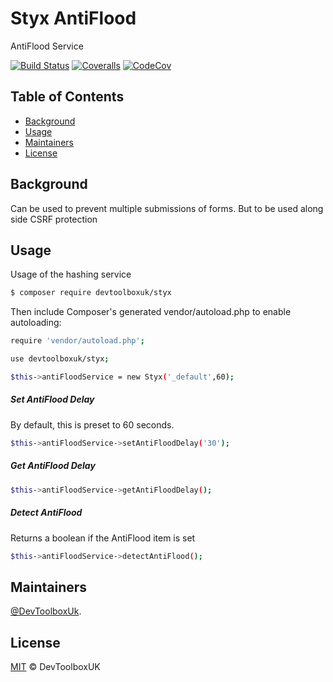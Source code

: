 # Styx AntiFlood
AntiFlood Service

[![Build Status](https://api.travis-ci.org/devtoolboxuk/styx.svg?branch=master)](https://travis-ci.org/devtoolboxuk/styx)
[![Coveralls](https://coveralls.io/repos/github/devtoolboxuk/styx/badge.svg?branch=master)](https://coveralls.io/github/devtoolboxuk/styx?branch=master)
[![CodeCov](https://codecov.io/gh/devtoolboxuk/styx/branch/master/graph/badge.svg)](https://codecov.io/gh/devtoolboxuk/styx)


## Table of Contents

- [Background](#Background)
- [Usage](#Usage)
- [Maintainers](#Maintainers)
- [License](#License)

## Background

Can be used to prevent multiple submissions of forms. But to be used along side CSRF protection

## Usage

Usage of the hashing service

```sh
$ composer require devtoolboxuk/styx
```

Then include Composer's generated vendor/autoload.php to enable autoloading:

```sh
require 'vendor/autoload.php';
```

```sh
use devtoolboxuk/styx;

$this->antiFloodService = new Styx('_default',60);
```


##### Set AntiFlood Delay
By default, this is preset to 60 seconds.
```sh
$this->antiFloodService->setAntiFloodDelay('30');
```

##### Get AntiFlood Delay
```sh 
$this->antiFloodService->getAntiFloodDelay();
```

##### Detect AntiFlood

Returns a boolean if the AntiFlood item is set

```sh
$this->antiFloodService->detectAntiFlood();
```


## Maintainers

[@DevToolboxUk](https://github.com/devtoolboxuk).


## License

[MIT](LICENSE) © DevToolboxUK